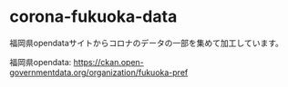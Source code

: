 # corona-fukuoka-data

福岡県opendataサイトからコロナのデータの一部を集めて加工しています。

福岡県opendata: <https://ckan.open-governmentdata.org/organization/fukuoka-pref>

